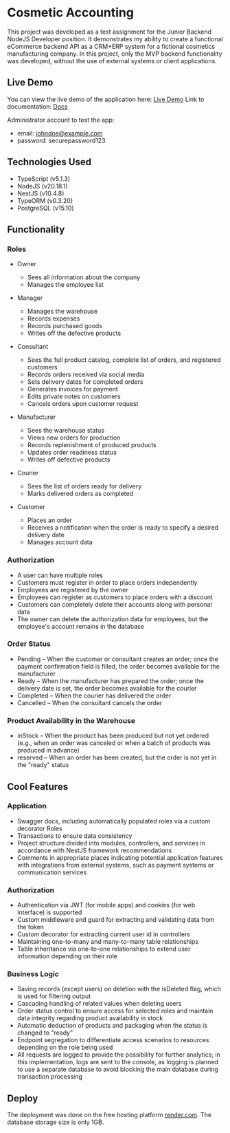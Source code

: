 # Cosmetic Accounting
This project was developed as a test assignment for the Junior Backend NodeJS Developer position. It demonstrates my ability to create a functional eCommerce backend API as a CRM+ERP system for a fictional cosmetics manufacturing company. In this project, only the MVP backend functionality was developed, without the use of external systems or client applications.

## Live Demo 
You can view the live demo of the application here: [Live Demo](https://cosmetic-accounting.onrender.com)
Link to documentation: [Docs](https://cosmetic-accounting.onrender.com/docs)

Administrator account to test the app:
- email: johndoe@example.com
- password: securepassword123

## Technologies Used
- TypeScript (v5.1.3)
- NodeJS (v20.18.1)
- NestJS (v10.4.8)
- TypeORM (v0.3.20)
- PostgreSQL (v15.10)

## Functionality
### Roles
- Owner
  - Sees all information about the company
  - Manages the employee list

- Manager
  - Manages the warehouse
  - Records expenses
  - Records purchased goods
  - Writes off the defective products

- Consultant
  - Sees the full product catalog, complete list of orders, and registered customers
  - Records orders received via social media
  - Sets delivery dates for completed orders
  - Generates invoices for payment
  - Edits private notes on customers
  - Cancels orders upon customer request

- Manufacturer
  - Sees the warehouse status
  - Views new orders for production
  - Records replenishment of produced products
  - Updates order readiness status
  - Writes off defective products

- Courier
  - Sees the list of orders ready for delivery
  - Marks delivered orders as completed

- Customer
  - Places an order
  - Receives a notification when the order is ready to specify a desired delivery date
  - Manages account data

### Authorization
- A user can have multiple roles
- Customers must register in order to place orders independently
- Employees are registered by the owner
- Employees can register as customers to place orders with a discount
- Customers can completely delete their accounts along with personal data
- The owner can delete the authorization data for employees, but the employee's account remains in the database

### Order Status
- Pending – When the customer or consultant creates an order; once the payment confirmation field is filled, the order becomes available for the manufacturer
- Ready – When the manufacturer has prepared the order; once the delivery date is set, the order becomes available for the courier
- Completed – When the courier has delivered the order
- Cancelled – When the consultant cancels the order

### Product Availability in the Warehouse
- inStock – When the product has been produced but not yet ordered (e.g., when an order was canceled or when a batch of products was produced in advance)
- reserved – When an order has been created, but the order is not yet in the "ready" status

## Cool Features
### Application
- Swagger docs, including automatically populated roles via a custom decorator Roles
- Transactions to ensure data consistency
- Project structure divided into modules, controllers, and services in accordance with NestJS framework recommendations
- Comments in appropriate places indicating potential application features with integrations from external systems, such as payment systems or communication services

### Authorization
- Authentication via JWT (for mobile apps) and cookies (for web interface) is supported
- Custom middleware and guard for extracting and validating data from the token
- Custom decorator for extracting current user id in controllers
- Maintaining one-to-many and many-to-many table relationships
- Table inheritance via one-to-one relationships to extend user information depending on their role

### Business Logic
- Saving records (except users) on deletion with the isDeleted flag, which is used for filtering output
- Cascading handling of related values when deleting users
- Order status control to ensure access for selected roles and maintain data integrity regarding product availability in stock
- Automatic deduction of products and packaging when the status is changed to "ready"
- Endpoint segregation to differentiate access scenarios to resources depending on the role being used
- All requests are logged to provide the possibility for further analytics; in this implementation, logs are sent to the console, as logging is planned to use a separate database to avoid blocking the main database during transaction processing

## Deploy
The deployment was done on the free hosting platform [render.com](https://render.com). The database storage size is only 1GB.
